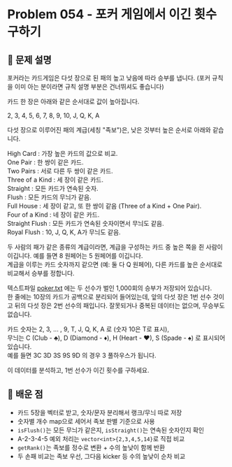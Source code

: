# Problem 054 - 포커 게임에서 이긴 횟수 구하기 
 
## 📝 문제 설명  
포커라는 카드게임은 다섯 장으로 된 패의 높고 낮음에 따라 승부를 냅니다. (포커 규칙을 이미 아는 분이라면 규칙 설명 부분은 건너뛰셔도 좋습니다)  
  
카드 한 장은 아래와 같은 순서대로 값이 높아집니다.  
  
2, 3, 4, 5, 6, 7, 8, 9, 10, J, Q, K, A  
  
다섯 장으로 이루어진 패의 계급(세칭 "족보")은, 낮은 것부터 높은 순서로 아래와 같습니다.  
  
High Card : 가장 높은 카드의 값으로 비교.  
One Pair : 한 쌍이 같은 카드.  
Two Pairs : 서로 다른 두 쌍이 같은 카드.  
Three of a Kind : 세 장이 같은 카드.  
Straight : 모든 카드가 연속된 숫자.  
Flush : 모든 카드의 무늬가 같음.  
Full House : 세 장이 같고, 또 한 쌍이 같음 (Three of a Kind + One Pair).  
Four of a Kind : 네 장이 같은 카드.  
Straight Flush : 모든 카드가 연속된 숫자이면서 무늬도 같음.  
Royal Flush : 10, J, Q, K, A가 무늬도 같음.  
  
두 사람의 패가 같은 종류의 계급이라면, 계급을 구성하는 카드 중 높은 쪽을 쥔 사람이 이깁니다. 예를 들면 8 원페어는 5 원페어를 이깁니다.  
계급을 이루는 카드 숫자까지 같으면 (예: 둘 다 Q 원페어), 다른 카드를 높은 순서대로 비교해서 승부를 정합니다.  
  
텍스트파일 [poker.txt](https://euler.synap.co.kr/files/poker.txt) 에는 두 선수가 벌인 1,000회의 승부가 저장되어 있습니다.  
한 줄에는 10장의 카드가 공백으로 분리되어 들어있는데, 앞의 다섯 장은 1번 선수 것이고 뒤의 다섯 장은 2번 선수의 패입니다. 잘못되거나 중복된 데이터는 없으며, 무승부도 없습니다.  

카드 숫자는 2, 3, ... , 9, T, J, Q, K, A 로 (숫자 10은 T로 표시),  
무늬는 C (Club - ♣), D (Diamond - ♦), H (Heart - ♥), S (Spade - ♠) 로 표시되어 있습니다.  
예를 들면 3C 3D 3S 9S 9D 의 경우 3 풀하우스가 됩니다.  
  
이 데이터를 분석하고, 1번 선수가 이긴 횟수를 구하세요.

## 🧠 배운 점
- 카드 5장을 벡터로 받고, 숫자/문자 분리해서 랭크/무늬 따로 저장
- 숫자별 개수 map으로 세어서 족보 판별 기준으로 사용
- `isFlush()`는 모든 무늬가 같은지, `isStraight()`는 연속된 숫자인지 확인
- A-2-3-4-5 예외 처리는 `vector<int>{2,3,4,5,14}`로 직접 비교
- `getRank()`는 족보를 정수로 변환 + 수의 높낮이 함께 반환
- 두 손패 비교는 족보 우선, 그다음 kicker 등 수의 높낮이 순차 비교
